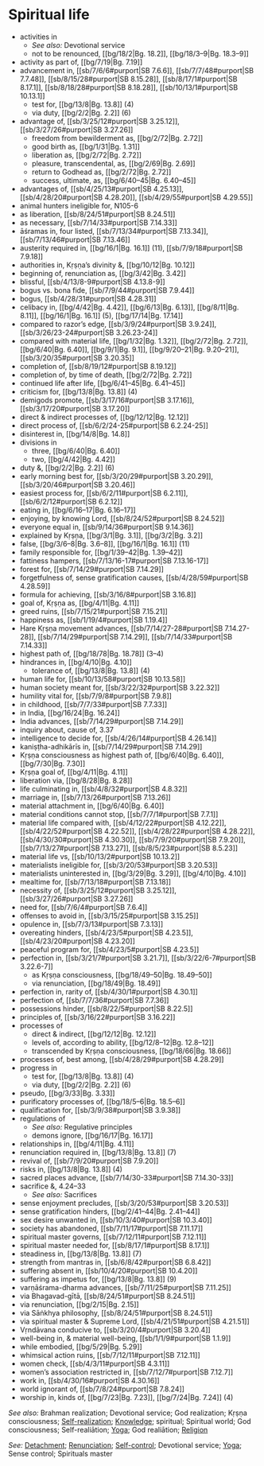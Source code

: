 # Spiritual life

* activities in
  * *See also:* Devotional service
  * not to be renounced, [[bg/18/2|Bg. 18.2]], [[bg/18/3–9|Bg. 18.3–9]]
* activity as part of, [[bg/7/19|Bg. 7.19]]
* advancement in, [[sb/7/6/6#purport|SB 7.6.6]], [[sb/7/7/48#purport|SB 7.7.48]], [[sb/8/15/28#purport|SB 8.15.28]], [[sb/8/17/1#purport|SB 8.17.1]], [[sb/8/18/28#purport|SB 8.18.28]], [[sb/10/13/1#purport|SB 10.13.1]]
  * test for, [[bg/13/8|Bg. 13.8]] (4)
  * via duty, [[bg/2/2|Bg. 2.2]] (6)
* advantage of, [[sb/3/25/12#purport|SB 3.25.12]], [[sb/3/27/26#purport|SB 3.27.26]]
  * freedom from bewilderment as, [[bg/2/72|Bg. 2.72]]
  * good birth as, [[bg/1/31|Bg. 1.31]]
  * liberation as, [[bg/2/72|Bg. 2.72]]
  * pleasure, transcendental, as, [[bg/2/69|Bg. 2.69]]
  * return to Godhead as, [[bg/2/72|Bg. 2.72]]
  * success, ultimate, as, [[bg/6/40–45|Bg. 6.40–45]]
* advantages of, [[sb/4/25/13#purport|SB 4.25.13]], [[sb/4/28/20#purport|SB 4.28.20]], [[sb/4/29/55#purport|SB 4.29.55]]
* animal hunters ineligible for, N105-6
* as liberation, [[sb/8/24/51#purport|SB 8.24.51]]
* as necessary, [[sb/7/14/33#purport|SB 7.14.33]]
* āśramas in, four listed, [[sb/7/13/34#purport|SB 7.13.34]], [[sb/7/13/46#purport|SB 7.13.46]]
* austerity required in, [[bg/16/1|Bg. 16.1]] (11), [[sb/7/9/18#purport|SB 7.9.18]]
* authorities in, Kṛṣṇa’s divinity &, [[bg/10/12|Bg. 10.12]]
* beginning of, renunciation as, [[bg/3/42|Bg. 3.42]]
* blissful, [[sb/4/13/8-9#purport|SB 4.13.8-9]]
* bogus vs. bona fide, [[sb/7/9/44#purport|SB 7.9.44]]
* bogus, [[sb/4/28/31#purport|SB 4.28.31]]
* celibacy in, [[bg/4/42|Bg. 4.42]], [[bg/6/13|Bg. 6.13]], [[bg/8/11|Bg. 8.11]], [[bg/16/1|Bg. 16.1]] (5), [[bg/17/14|Bg. 17.14]]
* compared to razor’s edge, [[sb/3/9/24#purport|SB 3.9.24]], [[sb/3/26/23-24#purport|SB 3.26.23-24]]
* compared with material life, [[bg/1/32|Bg. 1.32]], [[bg/2/72|Bg. 2.72]], [[bg/6/40|Bg. 6.40]], [[bg/9/1|Bg. 9.1]], [[bg/9/20–21|Bg. 9.20–21]], [[sb/3/20/35#purport|SB 3.20.35]]
* completion of, [[sb/8/19/12#purport|SB 8.19.12]]
* completion of, by time of death, [[bg/2/72|Bg. 2.72]]
* continued life after life, [[bg/6/41–45|Bg. 6.41–45]]
* criticism for, [[bg/13/8|Bg. 13.8]] (4)
* demigods promote, [[sb/3/17/16#purport|SB 3.17.16]], [[sb/3/17/20#purport|SB 3.17.20]]
* direct & indirect processes of, [[bg/12/12|Bg. 12.12]]
* direct process of, [[sb/6/2/24-25#purport|SB 6.2.24-25]]
* disinterest in, [[bg/14/8|Bg. 14.8]]
* divisions in
  * three, [[bg/6/40|Bg. 6.40]]
  * two, [[bg/4/42|Bg. 4.42]]
* duty &, [[bg/2/2|Bg. 2.2]] (6)
* early morning best for, [[sb/3/20/29#purport|SB 3.20.29]], [[sb/3/20/46#purport|SB 3.20.46]]
* easiest process for, [[sb/6/2/11#purport|SB 6.2.11]], [[sb/6/2/12#purport|SB 6.2.12]]
* eating in, [[bg/6/16–17|Bg. 6.16–17]]
* enjoying, by knowing Lord, [[sb/8/24/52#purport|SB 8.24.52]]
* everyone equal in, [[sb/9/14/36#purport|SB 9.14.36]]
* explained by Kṛṣṇa, [[bg/3/1|Bg. 3.1]], [[bg/3/2|Bg. 3.2]]
* false, [[bg/3/6–8|Bg. 3.6–8]], [[bg/16/1|Bg. 16.1]] (11)
* family responsible for, [[bg/1/39–42|Bg. 1.39–42]]
* fattiness hampers, [[sb/7/13/16-17#purport|SB 7.13.16-17]]
* forest for, [[sb/7/14/29#purport|SB 7.14.29]]
* forgetfulness of, sense gratification causes, [[sb/4/28/59#purport|SB 4.28.59]]
* formula for achieving, [[sb/3/16/8#purport|SB 3.16.8]]
* goal of, Kṛṣṇa as, [[bg/4/11|Bg. 4.11]]
* greed ruins, [[sb/7/15/21#purport|SB 7.15.21]]
* happiness as, [[sb/1/19/4#purport|SB 1.19.4]]
* Hare Kṛṣṇa movement advances, [[sb/7/14/27-28#purport|SB 7.14.27-28]], [[sb/7/14/29#purport|SB 7.14.29]], [[sb/7/14/33#purport|SB 7.14.33]]
* highest path of, [[bg/18/78|Bg. 18.78]] (3–4)
* hindrances in, [[bg/4/10|Bg. 4.10]]
  * tolerance of, [[bg/13/8|Bg. 13.8]] (4)
* human life for, [[sb/10/13/58#purport|SB 10.13.58]]
* human society meant for, [[sb/3/22/32#purport|SB 3.22.32]]
* humility vital for, [[sb/7/9/8#purport|SB 7.9.8]]
* in childhood, [[sb/7/7/33#purport|SB 7.7.33]]
* in India, [[bg/16/24|Bg. 16.24]]
* India advances, [[sb/7/14/29#purport|SB 7.14.29]]
* inquiry about, cause of, 3.37
* intelligence to decide for, [[sb/4/26/14#purport|SB 4.26.14]]
* kaniṣṭha-adhikārīs in, [[sb/7/14/29#purport|SB 7.14.29]]
* Kṛṣṇa consciousness as highest path of, [[bg/6/40|Bg. 6.40]], [[bg/7/30|Bg. 7.30]]
* Kṛṣṇa goal of, [[bg/4/11|Bg. 4.11]]
* liberation via, [[bg/8/28|Bg. 8.28]]
* life culminating in, [[sb/4/8/32#purport|SB 4.8.32]]
* marriage in, [[sb/7/13/26#purport|SB 7.13.26]]
* material attachment in, [[bg/6/40|Bg. 6.40]]
* material conditions cannot stop, [[sb/7/7/1#purport|SB 7.7.1]]
* material life compared with, [[sb/4/12/22#purport|SB 4.12.22]], [[sb/4/22/52#purport|SB 4.22.52]], [[sb/4/28/22#purport|SB 4.28.22]], [[sb/4/30/30#purport|SB 4.30.30]], [[sb/7/9/20#purport|SB 7.9.20]], [[sb/7/13/27#purport|SB 7.13.27]], [[sb/8/5/23#purport|SB 8.5.23]]
* material life vs, [[sb/10/13/2#purport|SB 10.13.2]]
* materialists ineligible for, [[sb/3/20/53#purport|SB 3.20.53]]
* materialists uninterested in, [[bg/3/29|Bg. 3.29]], [[bg/4/10|Bg. 4.10]]
* mealtime for, [[sb/7/13/18#purport|SB 7.13.18]]
* necessity of, [[sb/3/25/12#purport|SB 3.25.12]], [[sb/3/27/26#purport|SB 3.27.26]]
* need for, [[sb/7/6/4#purport|SB 7.6.4]]
* offenses to avoid in, [[sb/3/15/25#purport|SB 3.15.25]]
* opulence in, [[sb/7/3/13#purport|SB 7.3.13]]
* overeating hinders, [[sb/4/23/5#purport|SB 4.23.5]], [[sb/4/23/20#purport|SB 4.23.20]]
* peaceful program for, [[sb/4/23/5#purport|SB 4.23.5]]
* perfection in, [[sb/3/21/7#purport|SB 3.21.7]], [[sb/3/22/6-7#purport|SB 3.22.6-7]]
  * as Kṛṣṇa consciousness, [[bg/18/49–50|Bg. 18.49–50]]
  * via renunciation, [[bg/18/49|Bg. 18.49]]
* perfection in, rarity of, [[sb/4/30/1#purport|SB 4.30.1]]
* perfection of, [[sb/7/7/36#purport|SB 7.7.36]]
* possessions hinder, [[sb/8/22/5#purport|SB 8.22.5]]
* principles of, [[sb/3/16/22#purport|SB 3.16.22]]
* processes of
  * direct & indirect, [[bg/12/12|Bg. 12.12]]
  * levels of, according to ability, [[bg/12/8–12|Bg. 12.8–12]]
  * transcended by Kṛṣṇa consciousness, [[bg/18/66|Bg. 18.66]]
* processes of, best among, [[sb/4/28/29#purport|SB 4.28.29]]
* progress in
  * test for, [[bg/13/8|Bg. 13.8]] (4)
  * via duty, [[bg/2/2|Bg. 2.2]] (6)
* pseudo, [[bg/3/33|Bg. 3.33]]
* purificatory processes of, [[bg/18/5–6|Bg. 18.5–6]]
* qualification for, [[sb/3/9/38#purport|SB 3.9.38]]
* regulations of
  * *See also:* Regulative principles
  * demons ignore, [[bg/16/17|Bg. 16.17]]
* relationships in, [[bg/4/11|Bg. 4.11]]
* renunciation required in, [[bg/13/8|Bg. 13.8]] (7)
* revival of, [[sb/7/9/20#purport|SB 7.9.20]]
* risks in, [[bg/13/8|Bg. 13.8]] (4)
* sacred places advance, [[sb/7/14/30-33#purport|SB 7.14.30-33]]
* sacrifice &, 4.24–33
  * *See also:* Sacrifices
* sense enjoyment precludes, [[sb/3/20/53#purport|SB 3.20.53]]
* sense gratification hinders, [[bg/2/41–44|Bg. 2.41–44]]
* sex desire unwanted in, [[sb/10/3/40#purport|SB 10.3.40]]
* society has abandoned, [[sb/7/11/17#purport|SB 7.11.17]]
* spiritual master governs, [[sb/7/12/11#purport|SB 7.12.11]]
* spiritual master needed for, [[sb/8/17/1#purport|SB 8.17.1]]
* steadiness in, [[bg/13/8|Bg. 13.8]] (7)
* strength from mantras in, [[sb/6/8/42#purport|SB 6.8.42]]
* suffering absent in, [[sb/10/4/20#purport|SB 10.4.20]]
* suffering as impetus for, [[bg/13/8|Bg. 13.8]] (9)
* varṇāśrama-dharma advances, [[sb/7/11/25#purport|SB 7.11.25]]
* via Bhagavad-gītā, [[sb/8/24/51#purport|SB 8.24.51]]
* via renunciation, [[bg/2/15|Bg. 2.15]]
* via Sāṅkhya philosophy, [[sb/8/24/51#purport|SB 8.24.51]]
* via spiritual master & Supreme Lord, [[sb/4/21/51#purport|SB 4.21.51]]
* Vṛndāvana conducive to, [[sb/3/20/4#purport|SB 3.20.4]]
* well-being in, & material well-being, [[sb/1/1/9#purport|SB 1.1.9]]
* while embodied, [[bg/5/29|Bg. 5.29]]
* whimsical action ruins, [[sb/7/12/11#purport|SB 7.12.11]]
* women check, [[sb/4/3/11#purport|SB 4.3.11]]
* women’s association restricted in, [[sb/7/12/7#purport|SB 7.12.7]]
* work in, [[sb/4/30/16#purport|SB 4.30.16]]
* world ignorant of, [[sb/7/8/24#purport|SB 7.8.24]]
* worship in, kinds of, [[bg/7/23|Bg. 7.23]], [[bg/7/24|Bg. 7.24]] (4)

*See also:* Brahman realization; Devotional service; God realization; Kṛṣṇa consciousness; [Self-realization](entries/self-realization.md); [Knowledge](entries/knowledge.md); spiritual; Spiritual world; God consciousness; Self-realiātion; [Yoga](entries/yogas.md); God realiātion; [Religion](entries/religions.md)

*See:* [Detachment](entries/detachment.md); [Renunciation](entries/renunciation.md); [Self-control](entries/self-control.md); Devotional service; [Yoga](entries/yogas.md); Sense control; Spirituals master
